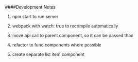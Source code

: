 ####Development Notes 
1. npm start to run server 
2. webpack with watch: true to recompile automatically

1. move api call to parent component, so it can be passed than 
2. refactor to func components where possible 
3. create separate list item component